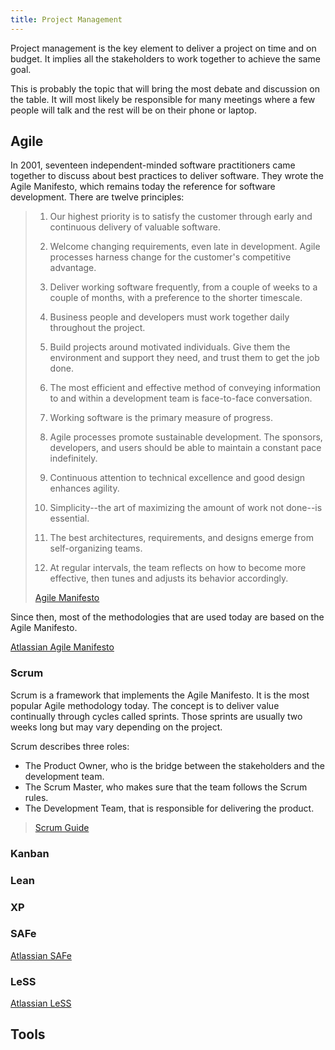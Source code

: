 ```yaml
---
title: Project Management
---
```


Project management is the key element to deliver a project on time and on budget.
It implies all the stakeholders to work together to achieve the same goal.

This is probably the topic that will bring the most debate and discussion on the table.
It will most likely be responsible for many meetings
where a few people will talk and the rest will be on their phone or laptop.

## Agile
In 2001,
seventeen independent-minded software practitioners came together to discuss about best practices to deliver software.
They wrote the Agile Manifesto, which remains today the reference for software development.
There are twelve principles:

> 1. Our highest priority is to satisfy the customer
> through early and continuous delivery
> of valuable software.
>
> 2. Welcome changing requirements, even late in
>development. Agile processes harness change for
>the customer's competitive advantage.
>
> 3. Deliver working software frequently, from a
>couple of weeks to a couple of months, with a
>preference to the shorter timescale.
>
>4. Business people and developers must work
 together daily throughout the project.
>
>5. Build projects around motivated individuals.
>Give them the environment and support they need,
>and trust them to get the job done.
>
>6. The most efficient and effective method of
>conveying information to and within a development
>team is face-to-face conversation.
>
>7. Working software is the primary measure of progress.
>
>8. Agile processes promote sustainable development.
>The sponsors, developers, and users should be able
>to maintain a constant pace indefinitely.
>
>9. Continuous attention to technical excellence
>and good design enhances agility.
>
>10. Simplicity--the art of maximizing the amount
>of work not done--is essential.
>
>11. The best architectures, requirements, and designs
>emerge from self-organizing teams.
>
>12. At regular intervals, the team reflects on how
>to become more effective, then tunes and adjusts
>its behavior accordingly.
>
> [Agile Manifesto](https://agilemanifesto.org/principles.html)

Since then, most of the methodologies that are used today are based on the Agile Manifesto.

[Atlassian Agile Manifesto](https://www.atlassian.com/agile/manifesto)

### Scrum

Scrum is a framework that implements the Agile Manifesto. It is the most popular Agile methodology today.
The concept is to deliver value continually through cycles called sprints. Those sprints are usually two weeks long but may vary depending on the project. 

Scrum describes three roles:
- The Product Owner, who is the bridge between the stakeholders and the development team.
- The Scrum Master, who makes sure that the team follows the Scrum rules.
- The Development Team, that is responsible for delivering the product.

> [Scrum Guide](https://scrumguides.org/scrum-guide.html)

### Kanban

### Lean

### XP

### SAFe

[Atlassian SAFe](https://www.atlassian.com/agile/agile-at-scale/what-is-safe)

### LeSS

[Atlassian LeSS](https://www.atlassian.com/agile/agile-at-scale/less)

## Tools
